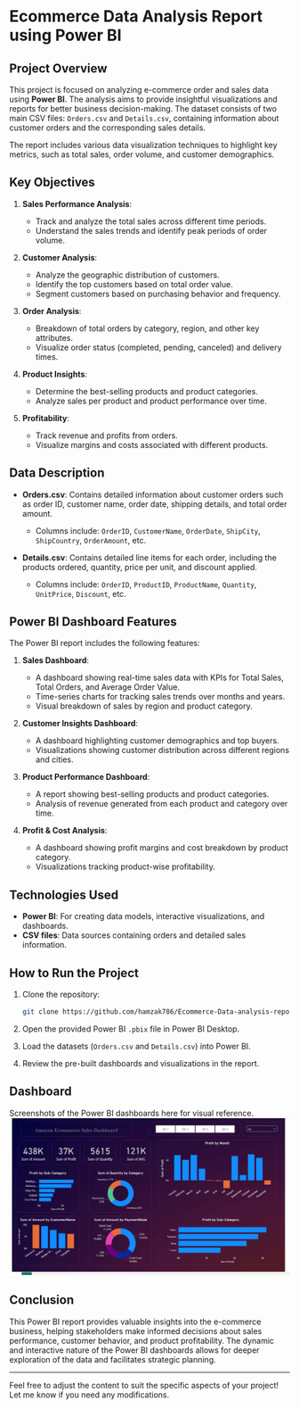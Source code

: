 
# Ecommerce Data Analysis Report using Power BI

## Project Overview

This project is focused on analyzing e-commerce order and sales data using **Power BI**. The analysis aims to provide insightful visualizations and reports for better business decision-making. The dataset consists of two main CSV files: `Orders.csv` and `Details.csv`, containing information about customer orders and the corresponding sales details. 

The report includes various data visualization techniques to highlight key metrics, such as total sales, order volume, and customer demographics.

## Key Objectives

1. **Sales Performance Analysis**:
   - Track and analyze the total sales across different time periods.
   - Understand the sales trends and identify peak periods of order volume.

2. **Customer Analysis**:
   - Analyze the geographic distribution of customers.
   - Identify the top customers based on total order value.
   - Segment customers based on purchasing behavior and frequency.

3. **Order Analysis**:
   - Breakdown of total orders by category, region, and other key attributes.
   - Visualize order status (completed, pending, canceled) and delivery times.

4. **Product Insights**:
   - Determine the best-selling products and product categories.
   - Analyze sales per product and product performance over time.

5. **Profitability**:
   - Track revenue and profits from orders.
   - Visualize margins and costs associated with different products.

## Data Description

- **Orders.csv**: Contains detailed information about customer orders such as order ID, customer name, order date, shipping details, and total order amount.
  - Columns include: `OrderID`, `CustomerName`, `OrderDate`, `ShipCity`, `ShipCountry`, `OrderAmount`, etc.

- **Details.csv**: Contains detailed line items for each order, including the products ordered, quantity, price per unit, and discount applied.
  - Columns include: `OrderID`, `ProductID`, `ProductName`, `Quantity`, `UnitPrice`, `Discount`, etc.

## Power BI Dashboard Features

The Power BI report includes the following features:

1. **Sales Dashboard**:
   - A dashboard showing real-time sales data with KPIs for Total Sales, Total Orders, and Average Order Value.
   - Time-series charts for tracking sales trends over months and years.
   - Visual breakdown of sales by region and product category.

2. **Customer Insights Dashboard**:
   - A dashboard highlighting customer demographics and top buyers.
   - Visualizations showing customer distribution across different regions and cities.

3. **Product Performance Dashboard**:
   - A report showing best-selling products and product categories.
   - Analysis of revenue generated from each product and category over time.

4. **Profit & Cost Analysis**:
   - A dashboard showing profit margins and cost breakdown by product category.
   - Visualizations tracking product-wise profitability.

## Technologies Used

- **Power BI**: For creating data models, interactive visualizations, and dashboards.
- **CSV files**: Data sources containing orders and detailed sales information.

## How to Run the Project

1. Clone the repository:
   ```bash
   git clone https://github.com/hamzak786/Ecommerce-Data-analysis-report.git
   ```

2. Open the provided Power BI `.pbix` file in Power BI Desktop.

3. Load the datasets (`Orders.csv` and `Details.csv`) into Power BI.

4. Review the pre-built dashboards and visualizations in the report.

## Dashboard
      
Screenshots of the Power BI dashboards here for visual reference.
![Ecommerce Data analysis report](image/dashboard-report.png)

## Conclusion

This Power BI report provides valuable insights into the e-commerce business, helping stakeholders make informed decisions about sales performance, customer behavior, and product profitability. The dynamic and interactive nature of the Power BI dashboards allows for deeper exploration of the data and facilitates strategic planning.

---

Feel free to adjust the content to suit the specific aspects of your project! Let me know if you need any modifications.
